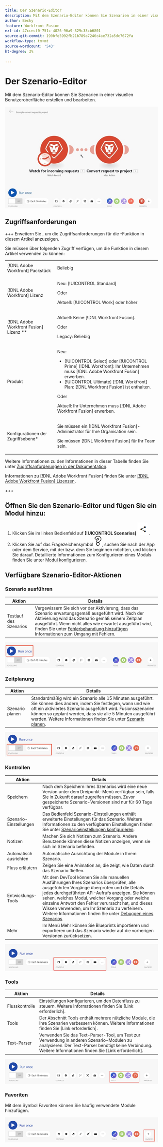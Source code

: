 ```yaml
---
title: Der Szenario-Editor
description: Mit dem Szenario-Editor können Sie Szenarien in einer visuellen Benutzeroberfläche erstellen und bearbeiten.
author: Becky
feature: Workfront Fusion
exl-id: 47ccecf0-751c-4026-96a9-329c33cb6801
source-git-commit: 190bfe5992fb21b789a7246c4ae732a5dc7672fa
workflow-type: tm+mt
source-wordcount: '543'
ht-degree: 3%

---
```


# Der Szenario-Editor

Mit dem Szenario-Editor können Sie Szenarien in einer visuellen Benutzeroberfläche erstellen und bearbeiten.

![](assets/scenario-editor.jpg)

## Zugriffsanforderungen

+++ Erweitern Sie , um die Zugriffsanforderungen für die -Funktion in diesem Artikel anzuzeigen.

Sie müssen über folgenden Zugriff verfügen, um die Funktion in diesem Artikel verwenden zu können:

<table style="table-layout:auto">
 <col> 
 <col> 
 <tbody> 
  <tr> 
   <td role="rowheader">[!DNL Adobe Workfront] Packstück</td> 
   <td> <p>Beliebig</p> </td> 
  </tr> 
  <tr data-mc-conditions=""> 
   <td role="rowheader">[!DNL Adobe Workfront] Lizenz</td> 
   <td> <p>Neu: [!UICONTROL Standard]</p><p>Oder</p><p>Aktuell: [!UICONTROL Work] oder höher</p> </td> 
  </tr> 
  <tr> 
   <td role="rowheader">[!DNL Adobe Workfront Fusion] Lizenz **</td> 
   <td>
   <p>Aktuell: Keine [!DNL Workfront Fusion].</p>
   <p>Oder</p>
   <p>Legacy: Beliebig </p>
   </td> 
  </tr> 
  <tr> 
   <td role="rowheader">Produkt</td> 
   <td>
   <p>Neu:</p> <ul><li>[!UICONTROL Select] oder [!UICONTROL Prime] [!DNL Workfront]: Ihr Unternehmen muss [!DNL Adobe Workfront Fusion] erwerben.</li><li>[!UICONTROL Ultimate] [!DNL Workfront] Plan: [!DNL Workfront Fusion] ist enthalten.</li></ul>
   <p>Oder</p>
   <p>Aktuell: Ihr Unternehmen muss [!DNL Adobe Workfront Fusion] erwerben.</p>
   </td> 
  </tr>
  <tr data-mc-conditions=""> 
   <td role="rowheader">Konfigurationen der Zugriffsebene*</td> 
   <td> 
     <p>Sie müssen ein [!DNL Workfront Fusion]-Administrator für Ihre Organisation sein.</p>
     <p>Sie müssen [!DNL Workfront Fusion] für Ihr Team sein.</p>
   </td> 
  </tr> 
   </td> 
  </tr> 
 </tbody> 
</table>

Weitere Informationen zu den Informationen in dieser Tabelle finden Sie unter [Zugriffsanforderungen in der Dokumentation](/help/workfront-fusion/references/licenses-and-roles/access-level-requirements-in-documentation.md).

Informationen zu [!DNL Adobe Workfront Fusion] finden Sie unter [[!DNL Adobe Workfront Fusion] Lizenzen](/help/workfront-fusion/set-up-and-manage-workfront-fusion/licensing-operations-overview/license-automation-vs-integration.md).

+++

## Öffnen Sie den Szenario-Editor und fügen Sie ein Modul hinzu:

1. Klicken Sie im linken Bedienfeld auf **[!UICONTROL Scenarios]** ![](assets/scenarios-icon.png) .
1. Klicken Sie auf das Fragezeichensymbol ![Fragesymbol](assets/question-mark-full-size.png), suchen Sie nach der App oder dem Service, mit der bzw. dem Sie beginnen möchten, und klicken Sie darauf. Detaillierte Informationen zum Konfigurieren eines Moduls finden Sie unter [Modul konfigurieren](/help/workfront-fusion/create-scenarios/add-modules/configure-a-modules-settings.md).

## Verfügbare Szenario-Editor-Aktionen

### Szenario ausführen

| Aktion | Details |
|----------|----------|
| Testlauf des Szenarios | Vergewissern Sie sich vor der Aktivierung, dass das Szenario erwartungsgemäß ausgeführt wird. Nach der Aktivierung wird das Szenario gemäß seinem Zeitplan ausgeführt. Wenn nicht alles wie erwartet ausgeführt wird, finden Sie unter [Fehlerbehandlung hinzufügen](/help/workfront-fusion/create-scenarios/config-error-handling/error-handling.md) Informationen zum Umgang mit Fehlern. |

![Schaltfläche „Szenario ausführen“](assets/run-your-scenario.png)

### Zeitplanung

| Aktion | Details |
|----------|----------|
| Szenario planen | Standardmäßig wird ein Szenario alle 15 Minuten ausgeführt. Sie können dies ändern, indem Sie festlegen, wann und wie oft ein aktiviertes Szenario ausgeführt wird. Fusionsszenarien können so geplant werden, dass sie alle 5 Minuten ausgeführt werden. Weitere Informationen finden Sie unter [Szenario planen](/help/workfront-fusion/create-scenarios/config-scenarios-settings/schedule-a-scenario.md). |

![Bedienfeld „Planung](assets/scheduling-scenario-editor.png)

### Kontrollen

| Aktion | Details |
|----------|----------|
| Speichern | Nach dem Speichern Ihres Szenarios wird eine neue Version unter dem Dreipunkt-Menü verfügbar sein, falls Sie in Zukunft darauf zugreifen müssen. Zuvor gespeicherte Szenario-Versionen sind nur für 60 Tage verfügbar. |
| Szenario-Einstellungen | Das Bedienfeld Szenario-Einstellungen enthält erweiterte Einstellungen für das Szenario. Weitere Informationen zu den verfügbaren Einstellungen finden Sie unter [Szenarioeinstellungen konfigurieren](/help/workfront-fusion/create-scenarios/config-scenarios-settings/configure-scenario-settings.md). |
| Notizen | Machen Sie sich Notizen zum Szenario. Andere Benutzende können diese Notizen anzeigen, wenn sie sich im Szenario befinden. |
| Automatisch ausrichten | Automatische Ausrichtung der Module in Ihrem Szenario. |
| Fluss erläutern | Zeigen Sie eine Animation an, die zeigt, wie Daten durch das Szenario fließen. |
| Entwicklungs-Tools | Mit dem DevTool können Sie alle manuellen Ausführungen Ihres Szenarios überprüfen, alle ausgeführten Vorgänge überprüfen und die Details jedes durchgeführten API-Aufrufs anzeigen. Sie können sehen, welches Modul, welcher Vorgang oder welche einzelne Antwort den Fehler verursacht hat, und dieses Wissen verwenden, um Ihr Szenario zu verfeinern. Weitere Informationen finden Sie unter [Debuggen eines Szenarios](/help/workfront-fusion/manage-scenarios/debug-a-scenario.md). |
| Mehr | Im Menü Mehr können Sie Blueprints importieren und exportieren und das Szenario wieder auf die vorherigen Versionen zurücksetzen. |

![Bedienfeld](assets/controls-editor-scenario.png)

### Tools

| Aktion | Details |
|----------|----------|
| Flusskontrolle | Einstellungen konfigurieren, um den Datenfluss zu steuern. Weitere Informationen finden Sie [Link erforderlich]. |
| Tools | Der Abschnitt Tools enthält mehrere nützliche Module, die Ihre Szenarien verbessern können. Weitere Informationen finden Sie [Link erforderlich]. |
| Text-Parser | Verwenden Sie das Text-Parser-Tool, um Text zur Verwendung in anderen Szenario-Modulen zu analysieren. Der Text-Parser benötigt keine Verbindung. Weitere Informationen finden Sie [Link erforderlich]. |

![Tools-Bereich](assets/tools-scenario-editor.png)

### Favoriten

Mit dem Symbol Favoriten können Sie häufig verwendete Module hinzufügen.

![Bedienfeld „Favoriten“](assets/favorites-scenario-editor.png)

